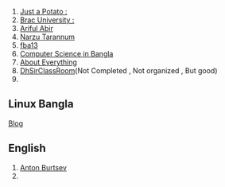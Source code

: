 1.  [Just a Potato :](https://www.youtube.com/watch?v=G80eUFUExrg&list=PL9aZtK5kh5WdJKy1ZuoGp-6R3gn36841-)
2.  [Brac University :](https://www.youtube.com/watch?v=tBVWKGBAeQ8&list=PLJW6cU20q-SNCeRTbz3gOO6MMJb5C3tNO)
3. [Ariful Abir ](https://www.youtube.com/@arifulabir9363/playlists)
4. [Narzu Tarannum ](https://www.youtube.com/@NarzuTarannum/playlists)
5. [fba13](https://www.youtube.com/watch?v=tBVWKGBAeQ8&list=PLJW6cU20q-SNCeRTbz3gOO6MMJb5C3tNO)
6. [ Computer Science in Bangla ](https://www.youtube.com/@csebangla/playlists)
7. [ About Everything ](https://www.youtube.com/@abouteverything1833/playlists)
8. [DhSirClassRoom](https://www.youtube.com/@dhsirsclassroom/search?query=OS)(Not Completed , Not organized , But good)
9. 

## Linux Bangla 
[Blog ](https://medium.com/@rkfarhansadik/%E0%A6%A8%E0%A6%A4%E0%A7%81%E0%A6%A8%E0%A6%A6%E0%A7%87%E0%A6%B0-%E0%A6%9C%E0%A6%A8%E0%A7%8D%E0%A6%AF-%E0%A6%B2%E0%A6%BF%E0%A6%A8%E0%A6%BE%E0%A6%95%E0%A7%8D%E0%A6%B8-%E0%A6%B2%E0%A6%BE%E0%A6%B0%E0%A7%8D%E0%A6%A8%E0%A6%BF%E0%A6%82-%E0%A6%97%E0%A6%BE%E0%A6%87%E0%A6%A1-b4f2446634e5)


## English 
1. [ Anton Burtsev ](https://www.youtube.com/@AntonBurtsev/playlists)
2. 